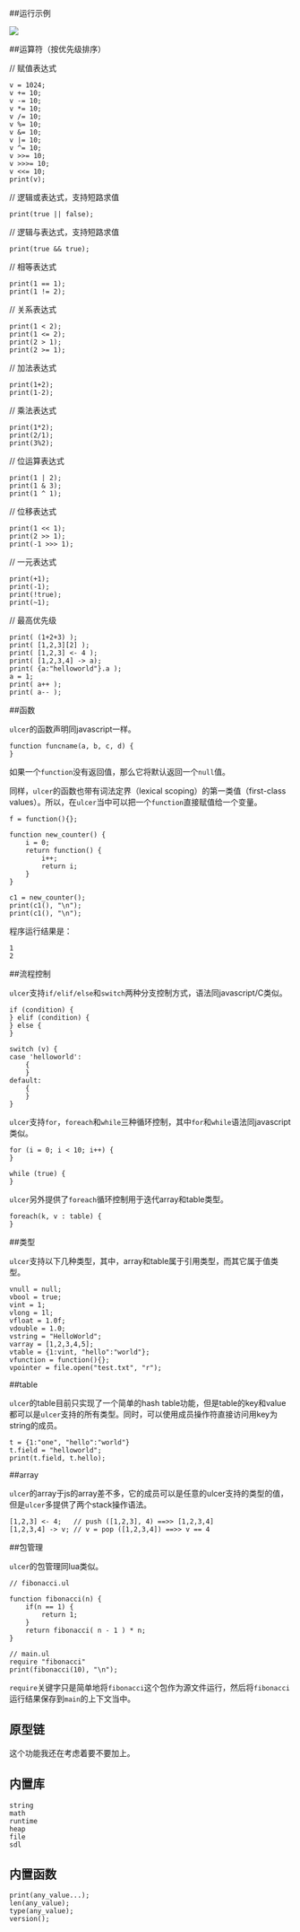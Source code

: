 ##运行示例

![](example/hellosdl/run.jpg)

##运算符（按优先级排序）

// 赋值表达式
```
v = 1024;
v += 10;
v -= 10;
v *= 10;
v /= 10;
v %= 10;
v &= 10;
v |= 10;
v ^= 10;
v >>= 10;
v >>>= 10;
v <<= 10;
print(v);
```

// 逻辑或表达式，支持短路求值
```
print(true || false); 
```

// 逻辑与表达式，支持短路求值
```
print(true && true);  
```

// 相等表达式
```
print(1 == 1);
print(1 != 2);
```

// 关系表达式
```
print(1 < 2);
print(1 <= 2);
print(2 > 1);
print(2 >= 1);
```

// 加法表达式
```
print(1+2);
print(1-2);
```

// 乘法表达式
```
print(1*2);
print(2/1);
print(3%2);
```

// 位运算表达式
```
print(1 | 2);
print(1 & 3);
print(1 ^ 1);
```

// 位移表达式
```
print(1 << 1);
print(2 >> 1);
print(-1 >>> 1);
```

// 一元表达式
```
print(+1);
print(-1);
print(!true);
print(~1);
```

// 最高优先级
```
print( (1+2+3) );
print( [1,2,3][2] );
print( [1,2,3] <- 4 );
print( [1,2,3,4] -> a);
print( {a:"helloworld"}.a );
a = 1;
print( a++ );
print( a-- );
```

##函数

`ulcer`的函数声明同javascript一样。

```
function funcname(a, b, c, d) {
}
```

如果一个`function`没有返回值，那么它将默认返回一个`null`值。

同样，`ulcer`的函数也带有词法定界（lexical scoping）的第一类值（first-class values）。所以，在`ulcer`当中可以把一个`function`直接赋值给一个变量。

```
f = function(){};
```

```
function new_counter() {
    i = 0;
    return function() {
        i++;
        return i;
    }
}

c1 = new_counter();
print(c1(), "\n");
print(c1(), "\n");
```

程序运行结果是：

```
1
2
```

##流程控制

`ulcer`支持`if/elif/else`和`switch`两种分支控制方式，语法同javascript/C类似。

```
if (condition) {
} elif (condition) {
} else {
}
```
```
switch (v) {
case 'helloworld':
    {
    }
default:
    {
    }
}
```

`ulcer`支持`for`，`foreach`和`while`三种循环控制，其中`for`和`while`语法同javascript类似。

```
for (i = 0; i < 10; i++) {
}
```

```
while (true) {
}
```

`ulcer`另外提供了`foreach`循环控制用于迭代array和table类型。

```
foreach(k, v : table) {
}
```

##类型

`ulcer`支持以下几种类型，其中，array和table属于引用类型，而其它属于值类型。

```
vnull = null;
vbool = true;
vint = 1;
vlong = 1l;
vfloat = 1.0f;
vdouble = 1.0;
vstring = "HelloWorld";
varray = [1,2,3,4,5];
vtable = {1:vint, "hello":"world"};
vfunction = function(){};
vpointer = file.open("test.txt", "r");
```

##table

`ulcer`的table目前只实现了一个简单的hash table功能，但是table的key和value都可以是`ulcer`支持的所有类型。同时，可以使用成员操作符直接访问用key为string的成员。

```
t = {1:"one", "hello":"world"}
t.field = "helloworld";
print(t.field, t.hello);
```

##array

`ulcer`的array于js的array差不多，它的成员可以是任意的ulcer支持的类型的值，但是`ulcer`多提供了两个stack操作语法。

```
[1,2,3] <- 4;   // push ([1,2,3], 4) ==>> [1,2,3,4]
[1,2,3,4] -> v; // v = pop ([1,2,3,4]) ==>> v == 4
```

##包管理

`ulcer`的包管理同lua类似。

```
// fibonacci.ul

function fibonacci(n) {
    if(n == 1) {
        return 1;
    }
    return fibonacci( n - 1 ) * n;
}
```

```
// main.ul
require "fibonacci"
print(fibonacci(10), "\n");
```

`require`关键字只是简单地将`fibonacci`这个包作为源文件运行，然后将`fibonacci`运行结果保存到`main`的上下文当中。

## 原型链

这个功能我还在考虑着要不要加上。

## 内置库

```
string
math
runtime
heap
file
sdl
```

## 内置函数

```
print(any_value...);
len(any_value);
type(any_value);
version();
```